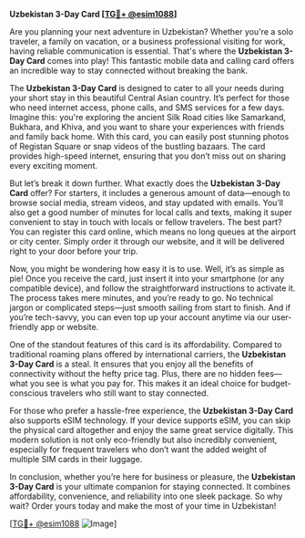 **Uzbekistan 3-Day Card [[TG💪+ @esim1088](https://t.me/s/esim1088)]**

Are you planning your next adventure in Uzbekistan? Whether you're a solo traveler, a family on vacation, or a business professional visiting for work, having reliable communication is essential. That's where the **Uzbekistan 3-Day Card** comes into play! This fantastic mobile data and calling card offers an incredible way to stay connected without breaking the bank.

The **Uzbekistan 3-Day Card** is designed to cater to all your needs during your short stay in this beautiful Central Asian country. It’s perfect for those who need internet access, phone calls, and SMS services for a few days. Imagine this: you're exploring the ancient Silk Road cities like Samarkand, Bukhara, and Khiva, and you want to share your experiences with friends and family back home. With this card, you can easily post stunning photos of Registan Square or snap videos of the bustling bazaars. The card provides high-speed internet, ensuring that you don’t miss out on sharing every exciting moment.

But let’s break it down further. What exactly does the **Uzbekistan 3-Day Card** offer? For starters, it includes a generous amount of data—enough to browse social media, stream videos, and stay updated with emails. You’ll also get a good number of minutes for local calls and texts, making it super convenient to stay in touch with locals or fellow travelers. The best part? You can register this card online, which means no long queues at the airport or city center. Simply order it through our website, and it will be delivered right to your door before your trip.

Now, you might be wondering how easy it is to use. Well, it’s as simple as pie! Once you receive the card, just insert it into your smartphone (or any compatible device), and follow the straightforward instructions to activate it. The process takes mere minutes, and you’re ready to go. No technical jargon or complicated steps—just smooth sailing from start to finish. And if you’re tech-savvy, you can even top up your account anytime via our user-friendly app or website.

One of the standout features of this card is its affordability. Compared to traditional roaming plans offered by international carriers, the **Uzbekistan 3-Day Card** is a steal. It ensures that you enjoy all the benefits of connectivity without the hefty price tag. Plus, there are no hidden fees—what you see is what you pay for. This makes it an ideal choice for budget-conscious travelers who still want to stay connected.

For those who prefer a hassle-free experience, the **Uzbekistan 3-Day Card** also supports eSIM technology. If your device supports eSIM, you can skip the physical card altogether and enjoy the same great service digitally. This modern solution is not only eco-friendly but also incredibly convenient, especially for frequent travelers who don’t want the added weight of multiple SIM cards in their luggage.

In conclusion, whether you’re here for business or pleasure, the **Uzbekistan 3-Day Card** is your ultimate companion for staying connected. It combines affordability, convenience, and reliability into one sleek package. So why wait? Order yours today and make the most of your time in Uzbekistan!

[[TG💪+ @esim1088](https://t.me/s/esim1088) ![Image](https://i.postimg.cc/Y0z9fWf4/image.png)]